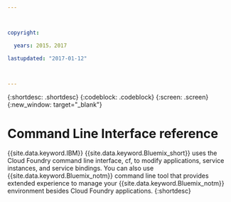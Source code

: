```yaml
---



copyright:

  years: 2015，2017

lastupdated: "2017-01-12"



---
```


{:shortdesc: .shortdesc}
{:codeblock: .codeblock}
{:screen: .screen}
{:new_window: target="_blank"}

# Command Line Interface reference

{{site.data.keyword.IBM}} {{site.data.keyword.Bluemix_short}} uses the Cloud Foundry command line interface, cf, to modify applications, service instances, and service bindings. You can also use {{site.data.keyword.Bluemix_notm}} command line tool that provides extended experience to manage your {{site.data.keyword.Bluemix_notm}} environment besides Cloud Foundry applications.
{:shortdesc}
